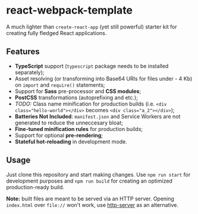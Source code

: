 # react-webpack-template

A much lighter than `create-react-app` (yet still powerful) starter kit for creating fully fledged React applications.

## Features

- **TypeScript** support (`typescript` package needs to be installed separately);
- Asset resolving (or transforming into Base64 URIs for files under - 4 Kb) on `import` and `require()` statements;
- Support for **Sass** pre-processor and **CSS modules**;
- **PostCSS** transformations (autoprefixing and etc.);
- _TODO:_ Class name minification for production builds (i.e. `<div class="hello-world"></div>` becomes `<div class="a_2"></div>`);
- **Batteries Not Included**: `manifest.json` and Service Workers are not generated to reduce the unneccesary bloat;
- **Fine-tuned minification rules** for production builds;
- Support for optional **pre-rendering**;
- **Stateful hot-reloading** in development mode.

## Usage

Just clone this repository and start making changes. Use `npm run start` for development purposes and `npm run build` for creating an optimized production-ready build.

**Note:** built files are meant to be served via an HTTP server. Opening `index.html` over `file://` won't work, use [http-server](https://www.npmjs.com/package/http-server) as an alternative.
